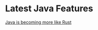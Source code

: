 # Latest Java Features

[Java is becoming more like Rust](https://joshaustin.tech/blog/java-is-becoming-rust/)